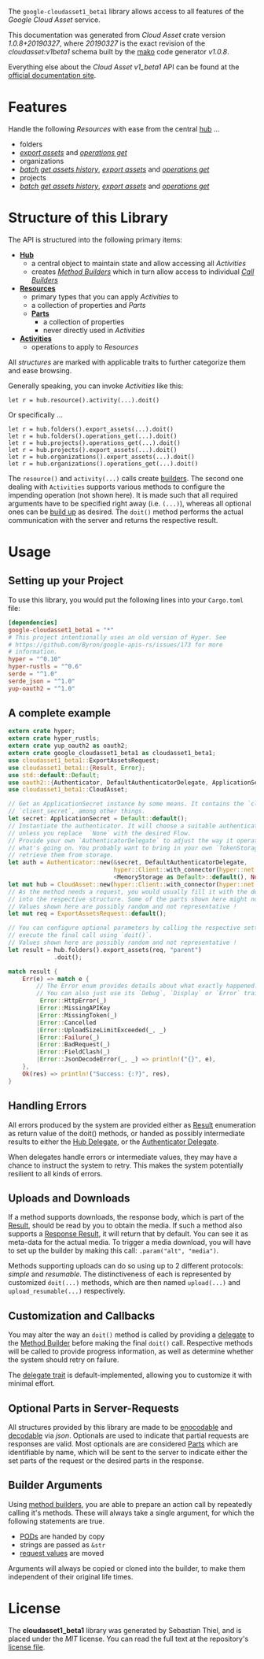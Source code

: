 <!---
DO NOT EDIT !
This file was generated automatically from 'src/mako/api/README.md.mako'
DO NOT EDIT !
-->
The `google-cloudasset1_beta1` library allows access to all features of the *Google Cloud Asset* service.

This documentation was generated from *Cloud Asset* crate version *1.0.8+20190327*, where *20190327* is the exact revision of the *cloudasset:v1beta1* schema built by the [mako](http://www.makotemplates.org/) code generator *v1.0.8*.

Everything else about the *Cloud Asset* *v1_beta1* API can be found at the
[official documentation site](https://cloud.google.com/resource-manager/docs/cloud-asset-inventory/quickstart-cloud-asset-inventory).
# Features

Handle the following *Resources* with ease from the central [hub](https://docs.rs/google-cloudasset1_beta1/1.0.8+20190327/google_cloudasset1_beta1/struct.CloudAsset.html) ... 

* folders
 * [*export assets*](https://docs.rs/google-cloudasset1_beta1/1.0.8+20190327/google_cloudasset1_beta1/struct.FolderExportAssetCall.html) and [*operations get*](https://docs.rs/google-cloudasset1_beta1/1.0.8+20190327/google_cloudasset1_beta1/struct.FolderOperationGetCall.html)
* organizations
 * [*batch get assets history*](https://docs.rs/google-cloudasset1_beta1/1.0.8+20190327/google_cloudasset1_beta1/struct.OrganizationBatchGetAssetsHistoryCall.html), [*export assets*](https://docs.rs/google-cloudasset1_beta1/1.0.8+20190327/google_cloudasset1_beta1/struct.OrganizationExportAssetCall.html) and [*operations get*](https://docs.rs/google-cloudasset1_beta1/1.0.8+20190327/google_cloudasset1_beta1/struct.OrganizationOperationGetCall.html)
* projects
 * [*batch get assets history*](https://docs.rs/google-cloudasset1_beta1/1.0.8+20190327/google_cloudasset1_beta1/struct.ProjectBatchGetAssetsHistoryCall.html), [*export assets*](https://docs.rs/google-cloudasset1_beta1/1.0.8+20190327/google_cloudasset1_beta1/struct.ProjectExportAssetCall.html) and [*operations get*](https://docs.rs/google-cloudasset1_beta1/1.0.8+20190327/google_cloudasset1_beta1/struct.ProjectOperationGetCall.html)




# Structure of this Library

The API is structured into the following primary items:

* **[Hub](https://docs.rs/google-cloudasset1_beta1/1.0.8+20190327/google_cloudasset1_beta1/struct.CloudAsset.html)**
    * a central object to maintain state and allow accessing all *Activities*
    * creates [*Method Builders*](https://docs.rs/google-cloudasset1_beta1/1.0.8+20190327/google_cloudasset1_beta1/trait.MethodsBuilder.html) which in turn
      allow access to individual [*Call Builders*](https://docs.rs/google-cloudasset1_beta1/1.0.8+20190327/google_cloudasset1_beta1/trait.CallBuilder.html)
* **[Resources](https://docs.rs/google-cloudasset1_beta1/1.0.8+20190327/google_cloudasset1_beta1/trait.Resource.html)**
    * primary types that you can apply *Activities* to
    * a collection of properties and *Parts*
    * **[Parts](https://docs.rs/google-cloudasset1_beta1/1.0.8+20190327/google_cloudasset1_beta1/trait.Part.html)**
        * a collection of properties
        * never directly used in *Activities*
* **[Activities](https://docs.rs/google-cloudasset1_beta1/1.0.8+20190327/google_cloudasset1_beta1/trait.CallBuilder.html)**
    * operations to apply to *Resources*

All *structures* are marked with applicable traits to further categorize them and ease browsing.

Generally speaking, you can invoke *Activities* like this:

```Rust,ignore
let r = hub.resource().activity(...).doit()
```

Or specifically ...

```ignore
let r = hub.folders().export_assets(...).doit()
let r = hub.folders().operations_get(...).doit()
let r = hub.projects().operations_get(...).doit()
let r = hub.projects().export_assets(...).doit()
let r = hub.organizations().export_assets(...).doit()
let r = hub.organizations().operations_get(...).doit()
```

The `resource()` and `activity(...)` calls create [builders][builder-pattern]. The second one dealing with `Activities` 
supports various methods to configure the impending operation (not shown here). It is made such that all required arguments have to be 
specified right away (i.e. `(...)`), whereas all optional ones can be [build up][builder-pattern] as desired.
The `doit()` method performs the actual communication with the server and returns the respective result.

# Usage

## Setting up your Project

To use this library, you would put the following lines into your `Cargo.toml` file:

```toml
[dependencies]
google-cloudasset1_beta1 = "*"
# This project intentionally uses an old version of Hyper. See
# https://github.com/Byron/google-apis-rs/issues/173 for more
# information.
hyper = "^0.10"
hyper-rustls = "^0.6"
serde = "^1.0"
serde_json = "^1.0"
yup-oauth2 = "^1.0"
```

## A complete example

```Rust
extern crate hyper;
extern crate hyper_rustls;
extern crate yup_oauth2 as oauth2;
extern crate google_cloudasset1_beta1 as cloudasset1_beta1;
use cloudasset1_beta1::ExportAssetsRequest;
use cloudasset1_beta1::{Result, Error};
use std::default::Default;
use oauth2::{Authenticator, DefaultAuthenticatorDelegate, ApplicationSecret, MemoryStorage};
use cloudasset1_beta1::CloudAsset;

// Get an ApplicationSecret instance by some means. It contains the `client_id` and 
// `client_secret`, among other things.
let secret: ApplicationSecret = Default::default();
// Instantiate the authenticator. It will choose a suitable authentication flow for you, 
// unless you replace  `None` with the desired Flow.
// Provide your own `AuthenticatorDelegate` to adjust the way it operates and get feedback about 
// what's going on. You probably want to bring in your own `TokenStorage` to persist tokens and
// retrieve them from storage.
let auth = Authenticator::new(&secret, DefaultAuthenticatorDelegate,
                              hyper::Client::with_connector(hyper::net::HttpsConnector::new(hyper_rustls::TlsClient::new())),
                              <MemoryStorage as Default>::default(), None);
let mut hub = CloudAsset::new(hyper::Client::with_connector(hyper::net::HttpsConnector::new(hyper_rustls::TlsClient::new())), auth);
// As the method needs a request, you would usually fill it with the desired information
// into the respective structure. Some of the parts shown here might not be applicable !
// Values shown here are possibly random and not representative !
let mut req = ExportAssetsRequest::default();

// You can configure optional parameters by calling the respective setters at will, and
// execute the final call using `doit()`.
// Values shown here are possibly random and not representative !
let result = hub.folders().export_assets(req, "parent")
             .doit();

match result {
    Err(e) => match e {
        // The Error enum provides details about what exactly happened.
        // You can also just use its `Debug`, `Display` or `Error` traits
         Error::HttpError(_)
        |Error::MissingAPIKey
        |Error::MissingToken(_)
        |Error::Cancelled
        |Error::UploadSizeLimitExceeded(_, _)
        |Error::Failure(_)
        |Error::BadRequest(_)
        |Error::FieldClash(_)
        |Error::JsonDecodeError(_, _) => println!("{}", e),
    },
    Ok(res) => println!("Success: {:?}", res),
}

```
## Handling Errors

All errors produced by the system are provided either as [Result](https://docs.rs/google-cloudasset1_beta1/1.0.8+20190327/google_cloudasset1_beta1/enum.Result.html) enumeration as return value of 
the doit() methods, or handed as possibly intermediate results to either the 
[Hub Delegate](https://docs.rs/google-cloudasset1_beta1/1.0.8+20190327/google_cloudasset1_beta1/trait.Delegate.html), or the [Authenticator Delegate](https://docs.rs/yup-oauth2/*/yup_oauth2/trait.AuthenticatorDelegate.html).

When delegates handle errors or intermediate values, they may have a chance to instruct the system to retry. This 
makes the system potentially resilient to all kinds of errors.

## Uploads and Downloads
If a method supports downloads, the response body, which is part of the [Result](https://docs.rs/google-cloudasset1_beta1/1.0.8+20190327/google_cloudasset1_beta1/enum.Result.html), should be
read by you to obtain the media.
If such a method also supports a [Response Result](https://docs.rs/google-cloudasset1_beta1/1.0.8+20190327/google_cloudasset1_beta1/trait.ResponseResult.html), it will return that by default.
You can see it as meta-data for the actual media. To trigger a media download, you will have to set up the builder by making
this call: `.param("alt", "media")`.

Methods supporting uploads can do so using up to 2 different protocols: 
*simple* and *resumable*. The distinctiveness of each is represented by customized 
`doit(...)` methods, which are then named `upload(...)` and `upload_resumable(...)` respectively.

## Customization and Callbacks

You may alter the way an `doit()` method is called by providing a [delegate](https://docs.rs/google-cloudasset1_beta1/1.0.8+20190327/google_cloudasset1_beta1/trait.Delegate.html) to the 
[Method Builder](https://docs.rs/google-cloudasset1_beta1/1.0.8+20190327/google_cloudasset1_beta1/trait.CallBuilder.html) before making the final `doit()` call. 
Respective methods will be called to provide progress information, as well as determine whether the system should 
retry on failure.

The [delegate trait](https://docs.rs/google-cloudasset1_beta1/1.0.8+20190327/google_cloudasset1_beta1/trait.Delegate.html) is default-implemented, allowing you to customize it with minimal effort.

## Optional Parts in Server-Requests

All structures provided by this library are made to be [enocodable](https://docs.rs/google-cloudasset1_beta1/1.0.8+20190327/google_cloudasset1_beta1/trait.RequestValue.html) and 
[decodable](https://docs.rs/google-cloudasset1_beta1/1.0.8+20190327/google_cloudasset1_beta1/trait.ResponseResult.html) via *json*. Optionals are used to indicate that partial requests are responses 
are valid.
Most optionals are are considered [Parts](https://docs.rs/google-cloudasset1_beta1/1.0.8+20190327/google_cloudasset1_beta1/trait.Part.html) which are identifiable by name, which will be sent to 
the server to indicate either the set parts of the request or the desired parts in the response.

## Builder Arguments

Using [method builders](https://docs.rs/google-cloudasset1_beta1/1.0.8+20190327/google_cloudasset1_beta1/trait.CallBuilder.html), you are able to prepare an action call by repeatedly calling it's methods.
These will always take a single argument, for which the following statements are true.

* [PODs][wiki-pod] are handed by copy
* strings are passed as `&str`
* [request values](https://docs.rs/google-cloudasset1_beta1/1.0.8+20190327/google_cloudasset1_beta1/trait.RequestValue.html) are moved

Arguments will always be copied or cloned into the builder, to make them independent of their original life times.

[wiki-pod]: http://en.wikipedia.org/wiki/Plain_old_data_structure
[builder-pattern]: http://en.wikipedia.org/wiki/Builder_pattern
[google-go-api]: https://github.com/google/google-api-go-client

# License
The **cloudasset1_beta1** library was generated by Sebastian Thiel, and is placed 
under the *MIT* license.
You can read the full text at the repository's [license file][repo-license].

[repo-license]: https://github.com/Byron/google-apis-rsblob/master/LICENSE.md
